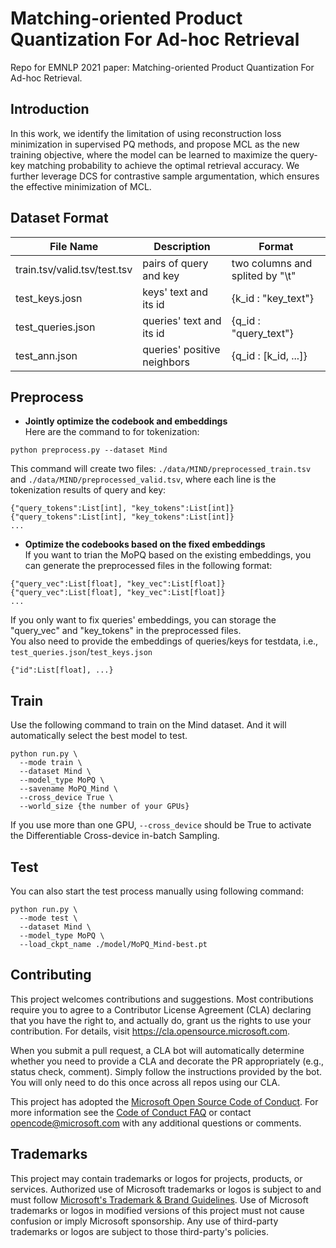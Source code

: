 # Matching-oriented Product Quantization For Ad-hoc Retrieval
Repo for EMNLP 2021 paper: Matching-oriented Product Quantization For Ad-hoc Retrieval.

## Introduction
In this work, we identify the limitation of using reconstruction loss minimization in supervised PQ methods, 
and propose MCL as the new training objective, where the model can be learned to maximize the query-key matching 
probability to achieve the optimal retrieval accuracy. We further leverage DCS for contrastive sample argumentation, which ensures the  effective minimization of MCL.  

## Dataset Format

File Name | Description | Format
------------- | ------------- | --------------
train.tsv/valid.tsv/test.tsv  | pairs of query and key | two columns and splited by "\t"
test_keys.josn  | keys' text and its id | {k_id : "key_text"}
test_queries.json  | queries' text and its id | {q_id : "query_text"}
test_ann.json  | queries' positive neighbors | {q_id : [k_id, ...]}


## Preprocess
- **Jointly optimize the codebook and embeddings**  
Here are the command to for tokenization:
```
python preprocess.py --dataset Mind 
```
This command will create two files: `./data/MIND/preprocessed_train.tsv` and `./data/MIND/preprocessed_valid.tsv`, where each line is the tokenization results of query and key:
```
{"query_tokens":List[int], "key_tokens":List[int]}
{"query_tokens":List[int], "key_tokens":List[int]}
...
```

- **Optimize the codebooks based on the fixed embeddings**  
If you want to trian the MoPQ based on the existing embeddings, you can generate the preprocessed files in the following format:
```
{"query_vec":List[float], "key_vec":List[float]}
{"query_vec":List[float], "key_vec":List[float]}
...
```
If you only want to fix queries' embeddings, you can storage the "query_vec" and "key_tokens" in the preprocessed files.  
You also need to provide the embeddings of queries/keys for testdata, i.e., `test_queries.json`/`test_keys.json`
```
{"id":List[float], ...}
```


## Train
Use the following command to train on the Mind dataset. And it will automatically select the best model to test.
```
python run.py \
  --mode train \
  --dataset Mind \
  --model_type MoPQ \
  --savename MoPQ_Mind \
  --cross_device True \
  --world_size {the number of your GPUs}
```
If you use more than one GPU, `--cross_device` should be True to activate the Differentiable Cross-device in-batch Sampling.

## Test
You can also start the test process manually using following command:
```
python run.py \
  --mode test \
  --dataset Mind \
  --model_type MoPQ \
  --load_ckpt_name ./model/MoPQ_Mind-best.pt 
```

## Contributing

This project welcomes contributions and suggestions.  Most contributions require you to agree to a
Contributor License Agreement (CLA) declaring that you have the right to, and actually do, grant us
the rights to use your contribution. For details, visit https://cla.opensource.microsoft.com.

When you submit a pull request, a CLA bot will automatically determine whether you need to provide
a CLA and decorate the PR appropriately (e.g., status check, comment). Simply follow the instructions
provided by the bot. You will only need to do this once across all repos using our CLA.

This project has adopted the [Microsoft Open Source Code of Conduct](https://opensource.microsoft.com/codeofconduct/).
For more information see the [Code of Conduct FAQ](https://opensource.microsoft.com/codeofconduct/faq/) or
contact [opencode@microsoft.com](mailto:opencode@microsoft.com) with any additional questions or comments.

## Trademarks

This project may contain trademarks or logos for projects, products, or services. Authorized use of Microsoft 
trademarks or logos is subject to and must follow 
[Microsoft's Trademark & Brand Guidelines](https://www.microsoft.com/en-us/legal/intellectualproperty/trademarks/usage/general).
Use of Microsoft trademarks or logos in modified versions of this project must not cause confusion or imply Microsoft sponsorship.
Any use of third-party trademarks or logos are subject to those third-party's policies.
